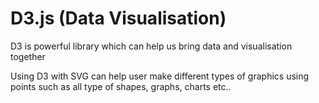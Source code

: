 # D3.js (Data Visualisation)

D3 is powerful library which can help us bring data and visualisation together

Using D3 with SVG can help user make different types of graphics using points such as all type of shapes, graphs, charts etc..